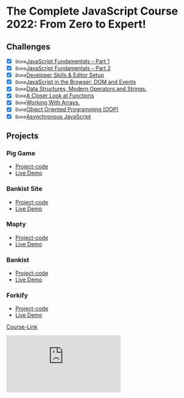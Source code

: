 # The Complete JavaScript Course 2022: From Zero to Expert!

## Challenges

- [x] ` Done `[JavaScript Fundamentals – Part 1 ](./Challenges/JavaScript%20Fundamentals%20%E2%80%93%20Part%201/)
- [x] ` Done `[JavaScript Fundamentals – Part 2](./Challenges/JavaScript%20Fundamentals%20%E2%80%93%20Part%202/)
- [x] ` Done `[Developer Skills & Editor Setup ](./Challenges/Developer%20Skills%20%26%20Editor%20Setup/)
- [x] ` Done `[JavaScript in the Browser: DOM and Events](./Challenges/JavaScript%20in%20the%20Browser%20DOM%20and%20Events/)
- [x] ` Done `[Data Structures, Modern Operators and Strings.](./Challenges/Data%20Structures%2C%20Modern%20Operators%20and%20Strings/)
- [x] ` Done `[A Closer Look at Functions](./Challenges/A%20Closer%20Look%20at%20Functions/)
- [x] ` Done `[Working With Arrays.](./Challenges/Working%20With%20Arrays/)
- [x] ` Done `[Object Oriented Programming (OOP)](<./Challenges/Object%20Oriented%20Programming%20(OOP)/>)
- [x] ` Done `[Asynchronous JavaScript](./Challenges/Asynchronous%20JavaScript/)

## Projects

### Pig Game

- [Project-code](https://github.com/HossamGamalElhelw/Pig-Game)
- [Live Demo](https://hossamgamalelhelw.github.io/Pig-Game/)

### Bankist Site

- [Project-code](https://github.com/HossamGamalElhelw/Advanced-DOM-Bankist)
- [Live Demo](https://hossamgamalelhelw.github.io/Advanced-DOM-Bankist/)

### Mapty

- [Project-code](https://github.com/HossamGamalElhelw/Mapty)
- [Live Demo](https://hossamgamalelhelw.github.io/Mapty/)

### Bankist

- [Project-code](./Projects/Bankist)
- [Live Demo]()

### Forkify

- [Project-code](./Projects/Forkify)
- [Live Demo]()


[Course-Link](https://www.udemy.com/share/101WeY3@xmnsb59iTNrN6TaIIDEDa1Q0Vg8Hb0E0ZtwumqXSbLoxRr_RBMQMvd49sEiTKVcl1w==/)<br>

![Certificate](https://udemy-certificate.s3.amazonaws.com/pdf/UC-9746ed05-e904-4b80-9be1-59ee944c4aa7.pdf)
